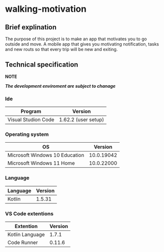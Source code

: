 # walking-motivation


## Brief explination 
The purpose of this project is to make an app that motivates you to go outside and move.
A mobile app that gives you motivating notification, tasks and new routs so that every trip will be new and exiting.


## Technical specification

**NOTE**

***The development enviroment are subject to chanage***

### Ide

|Program|Version|
|---|---|
|Visual Studion Code|1.62.2 (user setup)|

### Operating system

|OS|Version|
|---|---|
|Microsoft Windows 10 Education|10.0.19042|
|Microsoft Windows 11 Home|10.0.22000|


### Language

|Language|Version|
|---|---|
|Kotlin|1.5.31|

### VS Code extentions

|Extention|Version|
|---|---|
|Kotlin Language|1.7.1|
|Code Runner|0.11.6|
